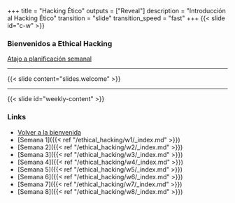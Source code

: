 +++
title = "Hacking Ético"
outputs = ["Reveal"]
description = "Introducción al Hacking Ético"
transition = "slide"
transition_speed = "fast"
+++
{{< slide id="c-w" >}}
### Bienvenidos a Ethical Hacking

[Atajo a planificación semanal](#weekly-content)

---
{{< slide content="slides.welcome" >}}

---

{{< slide id="weekly-content" >}}
### Links

- [Volver a la bienvenida](#c-w)
- [Semana 1]({{< ref "/ethical_hacking/w1/_index.md" >}})
- [Semana 2]({{< ref "/ethical_hacking/w2/_index.md" >}})
- [Semana 3]({{< ref "/ethical_hacking/w3/_index.md" >}})
- [Semana 4]({{< ref "/ethical_hacking/w4/_index.md" >}})
- [Semana 5]({{< ref "/ethical_hacking/w5/_index.md" >}})
- [Semana 6]({{< ref "/ethical_hacking/w6/_index.md" >}})
- [Semana 7]({{< ref "/ethical_hacking/w7/_index.md" >}})
- [Semana 8]({{< ref "/ethical_hacking/w8/_index.md" >}})